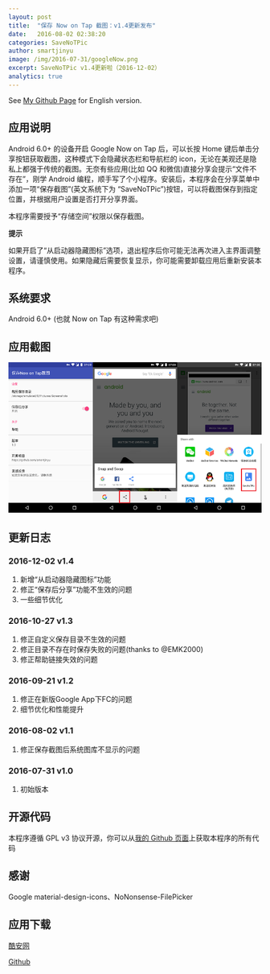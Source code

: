 ```yaml
---
layout: post
title:  "保存 Now on Tap 截图：v1.4更新发布"
date:   2016-08-02 02:38:20
categories: SaveNoTPic
author: smartjinyu
image: /img/2016-07-31/googleNow.png
excerpt: SaveNoTPic v1.4更新啦（2016-12-02）
analytics: true
---
```

See [My Github Page] for English version.

## 应用说明
Android 6.0+ 的设备开启 Google Now on Tap 后，可以长按 Home 键后单击分享按钮获取截图，这种模式下会隐藏状态栏和导航栏的 icon，无论在美观还是隐私上都强于传统的截图。无奈有些应用(比如 QQ 和微信)直接分享会提示“文件不存在”，刚学 Android 编程，顺手写了个小程序。安装后，本程序会在分享菜单中添加一项“保存截图”(英文系统下为 “SaveNoTPic”)按钮，可以将截图保存到指定位置，并根据用户设置是否打开分享界面。

本程序需要授予“存储空间”权限以保存截图。

**提示**

如果开启了“从启动器隐藏图标”选项，退出程序后你可能无法再次进入主界面调整设置，请谨慎使用。如果隐藏后需要恢复显示，你可能需要卸载应用后重新安装本程序。

## 系统要求
Android 6.0+ (也就 Now on Tap 有这种需求吧)

## 应用截图
![Screenshot](\img\2016-07-31\SaveNoTPic.png)

## 更新日志

### 2016-12-02 v1.4
1. 新增“从启动器隐藏图标”功能
2. 修正“保存后分享”功能不生效的问题
3. 一些细节优化

### 2016-10-27 v1.3
1. 修正自定义保存目录不生效的问题
2. 修正目录不存在时保存失败的问题(thanks to @EMK2000)
3. 修正帮助链接失效的问题

### 2016-09-21 v1.2
1. 修正在新版Google App下FC的问题
2. 细节优化和性能提升

### 2016-08-02 v1.1
1. 修正保存截图后系统图库不显示的问题

### 2016-07-31 v1.0
1. 初始版本

## 开源代码
本程序遵循 GPL v3 协议开源，你可以从[我的 Github 页面]上获取本程序的所有代码


## 感谢
Google material-design-icons、NoNonsense-FilePicker


## 应用下载
[酷安网]

[Github]

[My Github Page]:https://github.com/smartjinyu/SaveNoTPic
[我的 Github 页面]:https://github.com/smartjinyu/SaveNoTPic
[Github]:https://github.com/smartjinyu/SaveNoTPic/releases/download/v1.4/com.smartjinyu.SaveNoTPic_1.4.apk
[酷安网]:http://www.coolapk.com/apk/com.smartjinyu.savenotpicsss